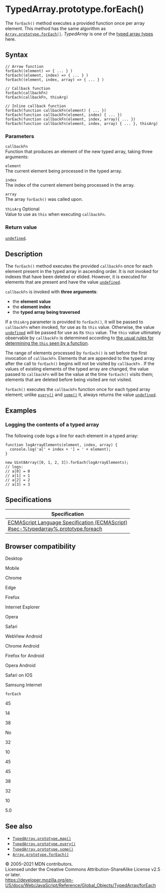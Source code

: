 TypedArray.prototype.forEach()
==============================

The `forEach()` method executes a provided function once per array element. This method has the same algorithm as [`Array.prototype.forEach()`](../array/foreach). *TypedArray* is one of the [typed array types](../typedarray#typedarray_objects) here.

Syntax
------

    // Arrow function
    forEach((element) => { ... } )
    forEach((element, index) => { ... } )
    forEach((element, index, array) => { ... } )

    // Callback function
    forEach(callbackFn)
    forEach(callbackFn, thisArg)

    // Inline callback function
    forEach(function callbackFn(element) { ... })
    forEach(function callbackFn(element, index) { ... })
    forEach(function callbackFn(element, index, array){ ... })
    forEach(function callbackFn(element, index, array) { ... }, thisArg)

### Parameters

`callbackFn`  
Function that produces an element of the new typed array, taking three arguments:

`element`  
The current element being processed in the typed array.

`index`  
The index of the current element being processed in the array.

`array`  
The array `forEach()` was called upon.

 `thisArg` <span class="badge inline optional">Optional</span>   
Value to use as `this` when executing `callbackFn`.

### Return value

[`undefined`](../undefined).

Description
-----------

The `forEach()` method executes the provided `callbackFn` once for each element present in the typed array in ascending order. It is not invoked for indexes that have been deleted or elided. However, it is executed for elements that are present and have the value [`undefined`](../undefined).

`callbackFn` is invoked with **three arguments**:

-   the **element value**
-   the **element index**
-   the **typed array being traversed**

If a `thisArg` parameter is provided to `forEach()`, it will be passed to `callbackFn` when invoked, for use as its `this` value. Otherwise, the value [`undefined`](../undefined) will be passed for use as its `this` value. The `this` value ultimately observable by `callbackFn` is determined according to [the usual rules for determining the `this` seen by a function](../../operators/this).

The range of elements processed by `forEach()` is set before the first invocation of `callbackFn`. Elements that are appended to the typed array after the call to `forEach()` begins will not be visited by `callbackFn` . If the values of existing elements of the typed array are changed, the value passed to `callbackFn` will be the value at the time `forEach()` visits them; elements that are deleted before being visited are not visited.

`forEach()` executes the `callbackFn` function once for each typed array element; unlike [`every()`](every) and [`some()`](some) it, always returns the value [`undefined`](../undefined).

Examples
--------

### Logging the contents of a typed array

The following code logs a line for each element in a typed array:

    function logArrayElements(element, index, array) {
      console.log('a[' + index + '] = ' + element);
    }

    new Uint8Array([0, 1, 2, 3]).forEach(logArrayElements);
    // logs:
    // a[0] = 0
    // a[1] = 1
    // a[2] = 2
    // a[3] = 3

Specifications
--------------

<table><thead><tr class="header"><th>Specification</th></tr></thead><tbody><tr class="odd"><td><a href="#">ECMAScript Language Specification (ECMAScript)<br />
<span class="small">#sec-%typedarray%.prototype.foreach</span></a></td></tr></tbody></table>

Browser compatibility
---------------------

Desktop

Mobile

Chrome

Edge

Firefox

Internet Explorer

Opera

Safari

WebView Android

Chrome Android

Firefox for Android

Opera Android

Safari on IOS

Samsung Internet

`forEach`

45

14

38

No

32

10

45

45

38

32

10

5.0

See also
--------

-   [`TypedArray.prototype.map()`](map)
-   [`TypedArray.prototype.every()`](every)
-   [`TypedArray.prototype.some()`](some)
-   [`Array.prototype.forEach()`](../array/foreach)

© 2005–2021 MDN contributors.  
Licensed under the Creative Commons Attribution-ShareAlike License v2.5 or later.  
<a href="https://developer.mozilla.org/en-US/docs/Web/JavaScript/Reference/Global_Objects/TypedArray/forEach" class="_attribution-link">https://developer.mozilla.org/en-US/docs/Web/JavaScript/Reference/Global_Objects/TypedArray/forEach</a>
